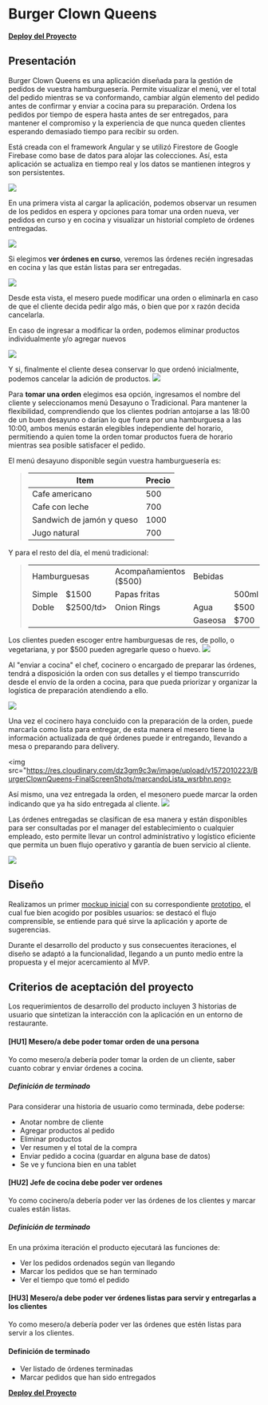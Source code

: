 # Burger Clown Queens
**[Deploy del Proyecto](https://burguerqueen-ff21a.firebaseapp.com/)**

## Presentación

Burger Clown Queens es una aplicación diseñada para la gestión de pedidos de vuestra hamburguesería. Permite visualizar el menú, ver el total del pedido mientras se va conformando, cambiar algún elemento del pedido antes de confirmar y enviar a cocina para su preparación. Ordena los pedidos por tiempo de espera hasta antes de ser entregados, para mantener el compromiso y la experiencia de que nunca queden clientes esperando demasiado tiempo para recibir su orden.

Está creada con el framework Angular y se utilizó Firestore de Google Firebase como base de datos para alojar las colecciones. Así, esta aplicación se actualiza en tiempo real y los datos se mantienen íntegros y son persistentes.

<img src="https://res.cloudinary.com/dz3gm9c3w/image/upload/v1572009428/BurgerClownQueens-FinalScreenShots/BurgerClQLogo1-01_vl5vpu.png">

En una primera vista al cargar la aplicación, podemos observar un resumen de los pedidos en espera y opciones para tomar una orden nueva, ver pedidos en curso y en cocina y visualizar un historial completo de órdenes entregadas.

<img src="https://res.cloudinary.com/dz3gm9c3w/image/upload/v1572009330/BurgerClownQueens-FinalScreenShots/inicio_rmyamw.png">

Si elegimos **ver órdenes en curso**, veremos las órdenes recién ingresadas en cocina y las que están listas para ser entregadas.

<img src="https://res.cloudinary.com/dz3gm9c3w/image/upload/v1572014238/BurgerClownQueens-FinalScreenShots/enCurso_mbdnap.png">

Desde esta vista, el mesero puede modificar una orden o eliminarla en caso de que el cliente decida pedir algo más, o bien que por x razón decida cancelarla.

En caso de ingresar a modificar la orden, podemos eliminar productos individualmente y/o agregar nuevos

<img src="https://res.cloudinary.com/dz3gm9c3w/image/upload/v1572014585/BurgerClownQueens-FinalScreenShots/editarOrden_i0wofh.png">

Y si, finalmente el cliente desea conservar lo que ordenó inicialmente, podemos cancelar la adición de productos.
<img src="https://res.cloudinary.com/dz3gm9c3w/image/upload/v1572014689/BurgerClownQueens-FinalScreenShots/editarOrden2_b897cc.png">


Para **tomar una orden** elegimos esa opción, ingresamos el nombre del cliente y seleccionamos menú Desayuno o Tradicional. Para mantener la flexibilidad, comprendiendo que los clientes podrían antojarse a las 18:00 de un buen desayuno o darían lo que fuera por una hamburguesa a las 10:00, ambos menús estarán elegibles independiente del horario, permitiendo a quien tome la orden tomar productos fuera de horario mientras sea posible satisfacer el pedido.

El menú desayuno disponible según vuestra hamburguesería es:

> | Item                      |Precio|
> |---------------------------|------|
> | Cafe americano            | 500  |
> | Cafe con leche            | 700  |
> | Sandwich de jamón y queso | 1000 |
> | Jugo natural              | 700  |
>

Y para el resto del día, el menú tradicional:
>
> <table width="100%">
>   <tbody>
>     <tr>
>       <td colspan="2" rowspan="1">Hamburguesas</td>
>       <td>Acompañamientos ($500)</td>
>       <td colspan="3" rowspan="1">Bebidas</td>
>     </tr>
>     <tr>
>       <td>Simple</td>
>       <td>$1500</td>
>       <td>Papas fritas</td>
>       <td></td>
>       <td>500ml</td>
>       <td>750ml</td>
>     </tr>
>     <tr>
>       <td>Doble</td>
>       <td>$2500/td>
>       <td>Onion Rings</td>
>       <td>Agua</td>
>       <td>$500</td>
>       <td>$800</td>
>     </tr>
>     <tr>
>       <td></td>
>       <td></td>
>       <td></td>
>       <td>Gaseosa</td>
>       <td>$700</td>
>       <td>$1000</td>
>     </tr>
>   </tbody>
> </table>

Los clientes pueden escoger entre hamburguesas de res, de pollo, o vegetariana, y por $500 pueden agregarle queso o huevo.
<img src="https://res.cloudinary.com/dz3gm9c3w/image/upload/v1572009795/BurgerClownQueens-FinalScreenShots/tomarOrden_m7dzd5.png">

Al "enviar a cocina" el chef, cocinero o encargado de preparar las órdenes, tendrá a disposición la orden con sus detalles y el tiempo transcurrido desde el envío de la orden a cocina, para que pueda priorizar y organizar la logística de preparación atendiendo a ello.

<img src="https://res.cloudinary.com/dz3gm9c3w/image/upload/v1572009952/BurgerClownQueens-FinalScreenShots/enCocina_lhxtye.png">

Una vez el cocinero haya concluido con la preparación de la orden, puede marcarla como lista para entregar, de esta manera el mesero tiene la información actualizada de qué órdenes puede ir entregando, llevando a mesa o preparando para delivery.

<img src="https://res.cloudinary.com/dz3gm9c3w/image/upload/v1572010223/BurgerClownQueens-FinalScreenShots/marcandoLista_wsrbhn.png>

Así mismo, una vez entregada la orden, el mesonero puede marcar la orden indicando que ya ha sido entregada al cliente. 
<img src="https://res.cloudinary.com/dz3gm9c3w/image/upload/v1572010397/BurgerClownQueens-FinalScreenShots/marcandEntregada_kt8vpf.png">

Las órdenes entregadas se clasifican de esa manera y están disponibles para ser consultadas por el manager del establecimiento o cualquier empleado, esto permite llevar un control adminístrativo y logístico eficiente que permita un buen flujo operativo y garantía de buen servicio al cliente.

<img src="https://res.cloudinary.com/dz3gm9c3w/image/upload/v1572010779/BurgerClownQueens-FinalScreenShots/entregadas_zstntb.png">

## Diseño

Realizamos un primer [mockup inicial](https://www.figma.com/file/rd51lFkSuCjGBF55BKS9Gv/BurgerQueen%2FClauNig?node-id=0%3A1) con su correspondiente [prototipo](https://xd.adobe.com/view/d23228ec-1036-4764-5326-bfdacce879e9-a403/), el cual fue bien acogido por posibles usuarios: se destacó el flujo comprensible, se entiende para qué sirve la aplicación y aporte de sugerencias. 

Durante el desarrollo del producto y sus consecuentes iteraciones, el diseño se adaptó a la funcionalidad, llegando a un punto medio entre la propuesta y el mejor acercamiento al MVP.


## Criterios de aceptación del proyecto

Los requerimientos de desarrollo del producto incluyen 3 historias de usuario que sintetizan la interacción con la aplicación en un entorno de restaurante. 

#### [HU1] Mesero/a debe poder tomar orden de una persona
Yo como mesero/a debería poder tomar la orden de un cliente, saber cuanto cobrar y enviar órdenes a cocina.

##### Definición de terminado
Para considerar una historia de usuario como terminada, debe poderse:
  * Anotar nombre de cliente
  * Agregar productos al pedido
  * Eliminar productos
  * Ver resumen y el total de la compra
  * Enviar pedido a cocina (guardar en alguna base de datos)
  * Se ve y funciona bien en una tablet

#### [HU2] Jefe de cocina debe poder ver ordenes
Yo como cocinero/a debería poder ver las órdenes de los clientes y marcar cuales están listas.

##### Definición de terminado
En una próxima iteración el producto ejecutará las funciones de:
  * Ver los pedidos ordenados según van llegando
  * Marcar los pedidos que se han terminado
  * Ver el tiempo que tomó el pedido

#### [HU3] Mesero/a debe poder ver órdenes listas para servir y entregarlas a los clientes
Yo como mesero/a debería poder ver las órdenes que estén listas para servir a los clientes.

#### Definición de terminado
  * Ver listado de órdenes terminadas
  * Marcar pedidos que han sido entregados
 
**[Deploy del Proyecto](https://burguerqueen-ff21a.firebaseapp.com/)**
